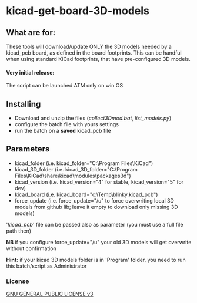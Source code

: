 # kicad-get-board-3D-models

What are for:
------------
These tools will download/update ONLY the 3D models needed by a kicad_pcb board, as defined in the board footprints.
This can be handful when using standard KiCad footprints, that have pre-configured 3D models.

#### Very initial release: 
The script can be launched ATM only on win OS


Installing
----------
- Download and unzip the files (*collect3Dmod.bat*, *list_models.py*)
- configure the batch file with yours settings
- run the batch on a **saved** kicad_pcb file

Parameters
----------
- kicad_folder
  (i.e. kicad_folder="C:\Program Files\KiCad")
- kicad_3D_folder 
  (i.e. kicad_3D_folder="C:\Program Files\KiCad\share\kicad\modules\packages3d")
- kicad_version
  (i.e. kicad_version="4" for stable, kicad_version="5" for dev)
- kicad_board
  (i.e. kicad_board="c:\Temp\blinky.kicad_pcb")
- force_update
  (i.e. force_update="/u" to force overwriting local 3D models from github lib; leave it empty to download only missing 3D models)
  
'*kicad_pcb*' file can be passed also as parameter (you must use a full file path then) 

**NB** if you configure force_update="/u" your old 3D models will get overwrite without confirmation
 
**Hint:** if your kicad 3D models folder is in 'Program' folder, you need to run this batch/script as Administrator


### License
[GNU GENERAL PUBLIC LICENSE v3](https://www.gnu.org/licenses/gpl-3.0.html)
